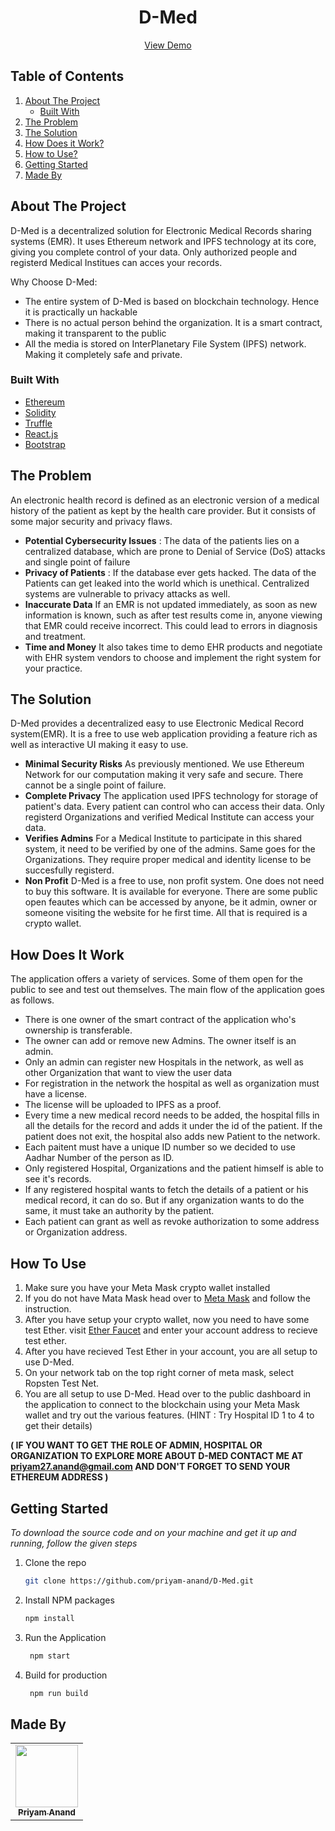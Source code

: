<!-- PROJECT NAME -->
<div align="center">
  <h1 align="center">D-Med</h1>
  <p align="center">
    <a href="https://priyam-anand.github.io/D-Med"/>View Demo</a>
  </p>
</div>

<!-- TABLE OF CONTENTS -->
  <h2 >Table of Contents</h2>
  <ol>
    <li>
      <a href="#about-the-project">About The Project</a>
      <ul>
        <li><a href="#built-with">Built With</a></li>
      </ul>
    </li>
    <li>
      <a href="#the-problem">The Problem</a>
    </li>
    <li>
        <a href="#the-solution">The Solution</a>
    </li>
    <li>
        <a href="#how-it-work">How Does it Work?</a>
    </li>
    <li>
        <a href="#how-to-use">How to Use?</a>
    </li>
    <li>
        <a href="#getting-started">Getting Started</a>
    </li>
    <li>
        <a href="#made-by">Made By</a>
    </li>
  </ol>

<!-- ABOUT THE PROJECT -->
<a id="about-the-project"></a>

## About The Project

D-Med is a decentralized solution for Electronic Medical Records sharing systems (EMR). It uses Ethereum network and IPFS technology at its core, giving you complete control of your data. Only authorized people and registerd Medical Institues can acces your records.

Why Choose D-Med:

- The entire system of D-Med is based on blockchain technology. Hence it is practically un hackable
- There is no actual person behind the organization. It is a smart contract, making it transparent to the public
- All the media is stored on InterPlanetary File System (IPFS) network. Making it completely safe and private.

<a id="built-with"></a>
### Built With
- [Ethereum](https://ethereum.org/en/)
- [Solidity](https://soliditylang.org/)
- [Truffle](https://trufflesuite.com/)
- [React.js](https://reactjs.org/)
- [Bootstrap](https://getbootstrap.com)

<!-- THE PROBLEM -->
<a id="the-problem"></a>

## The Problem
An electronic health record is defined as an electronic version of a medical history of the patient as kept by the health care provider. But it consists of some major security and privacy flaws.

- **Potential Cybersecurity Issues** :
  The data of the patients lies on a centralized database, which are prone to Denial of Service (DoS) attacks and single point of failure
- **Privacy of Patients** :
  If the database ever gets hacked. The data of the Patients can get leaked into the world which is unethical. Centralized systems are vulnerable to privacy attacks as well.
- **Inaccurate Data**
  If an EMR is not updated immediately, as soon as new information is known, such as after test results come in, anyone viewing that EMR could receive incorrect. This could lead to errors in diagnosis and treatment.
- **Time and Money**
It also takes time to demo EHR products and negotiate with EHR system vendors to choose and implement the right system for your practice.


<!-- THE SOLUTION -->
<a id="the-solution"></a>

## The Solution
D-Med provides a decentralized easy to use Electronic Medical Record system(EMR). It is a free to use web application providing a feature rich as well as interactive UI making it easy to use.

- **Minimal Security Risks**
As previously mentioned. We use Ethereum Network for our computation making it very safe and secure. There cannot be a single point of failure.
- **Complete Privacy**
The application used IPFS technology for storage of patient's data. Every patient can control who can access their data. Only registerd Organizations and verified Medical Institute can access your data.
- **Verifies Admins**
For a Medical Institute to participate in this shared system, it need to be verified by one of the admins. Same goes for the Organizations. They require proper medical and identity license to be succesfully registerd.
- **Non Profit**
D-Med is a free to use, non profit system. One does not need to buy this software. It is available for everyone. There are some public open feautes which can be accessed by anyone, be it admin, owner or someone visiting the website for he first time. All that is required is a crypto wallet.

<!-- HOW DOES IT WORK -->
<a id="how-it-work"></a>

## How Does It Work
The application offers a variety of services. Some of them open for the public to see and test out themselves. The main flow of the application goes as follows.
- There is one owner of the smart contract of the application who's ownership is transferable.
- The owner can add or remove new Admins. The owner itself is an admin.
- Only an admin can register new Hospitals in the network, as well as other Organization that want to view the user data
-  For registration in the network the hospital as well as organization must have a license.
-  The license will be uploaded to IPFS as a proof.
-  Every time a new medical record needs to be added, the hospital fills in all the details for the record and adds it under the id of the patient. If the patient does not exit, the hospital also adds new Patient to the network.
-  Each paitent must have a unique ID number so we decided to use Aadhar Number of the person as ID.
-  Only registered Hospital, Organizations and the patient himself is able to see it's records.
-  If any registered hospital wants to fetch the details of a patient or his medical record, it can do so. But if any organization wants to do the same, it must take an authority by the patient. 
-  Each patient can grant as well as revoke authorization to some address or Organization address.  

<!-- HOW TO USE -->
<a id="how-to-use"></a>

## How To Use
1. Make sure you have your Meta Mask crypto wallet installed
2. If you do not have Mata Mask head over to [Meta Mask](https://metamask.io/) and follow the instruction.
3. After you have setup your crypto wallet, now you need to have some test Ether. visit [Ether Faucet](https://faucet.ropsten.be/) and enter your account address to recieve test ether.
4. After you have recieved Test Ether in your account, you are all setup to use D-Med.
5. On your network tab on the top right corner of meta mask, select Ropsten Test Net.
6. You are all setup to use D-Med. Head over to the public dashboard in the application to connect to the blockchain using your Meta Mask wallet and try out the various features.
(HINT : Try Hospital ID 1 to 4 to get their details)

**( IF YOU WANT TO GET THE ROLE OF ADMIN, HOSPITAL OR ORGANIZATION TO EXPLORE MORE ABOUT D-MED CONTACT ME AT priyam27.anand@gmail.com AND DON'T FORGET TO SEND YOUR ETHEREUM ADDRESS )** 
<!-- GETTING STARTED -->
<a id="getting-started"></a>

## Getting Started

_To download the source code and on your machine and get it up and running, follow the given steps_

1. Clone the repo
   ```sh
   git clone https://github.com/priyam-anand/D-Med.git
   ```
2. Install NPM packages
   ```sh
   npm install
   ```
3. Run the Application 
   ```sh
    npm start
   ```
4. Build for production
   ```sh
    npm run build
   ```

<!-- MADE BY -->
<a id="made-by"></a>

## Made By
<table>
  <tbody><tr>
    <td align="center"><a href="https://github.com/priyam-anand"><img src="https://avatars.githubusercontent.com/priyam-anand" width="100px;"><br><sub><b>Priyam Anand</b></sub></a><br/></a></td>
    </td>
  </tbody></tr>
</table>